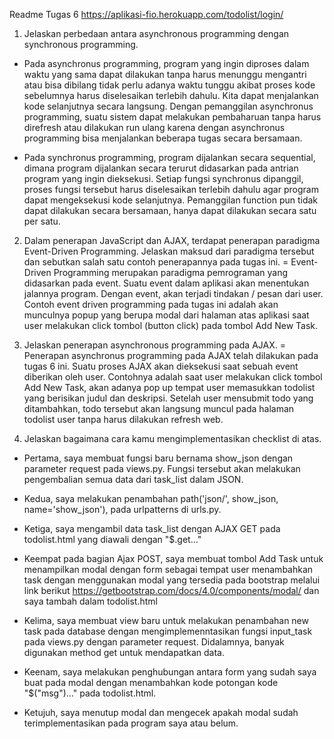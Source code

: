 Readme Tugas 6
https://aplikasi-fio.herokuapp.com/todolist/login/ 

1. Jelaskan perbedaan antara asynchronous programming dengan synchronous programming.
- Pada asynchronus programming, program yang ingin diproses dalam waktu yang sama dapat dilakukan tanpa harus menunggu mengantri atau bisa dibilang tidak perlu adanya waktu tunggu akibat proses kode sebelumnya harus diselesaikan terlebih dahulu. Kita dapat menjalankan kode selanjutnya secara langsung. Dengan pemanggilan asynchronus programming, suatu sistem dapat melakukan pembaharuan tanpa harus direfresh atau dilakukan run ulang karena dengan asynchronus programming bisa menjalankan beberapa tugas secara bersamaan. 

- Pada synchronus programming, program dijalankan secara sequential, dimana program dijalankan secara terurut didasarkan pada antrian program yang ingin dieksekusi. Setiap fungsi synchronus dipanggil, proses fungsi tersebut  harus diselesaikan terlebih dahulu agar program dapat mengeksekusi kode selanjutnya. Pemanggilan function pun tidak dapat dilakukan secara bersamaan, hanya dapat dilakukan secara satu per satu.

2. Dalam penerapan JavaScript dan AJAX, terdapat penerapan paradigma Event-Driven Programming. Jelaskan maksud dari paradigma tersebut dan sebutkan salah satu contoh penerapannya pada tugas ini.
= Event-Driven Programming merupakan paradigma pemrograman yang didasarkan pada event. Suatu event dalam aplikasi akan menentukan jalannya program. Dengan event, akan terjadi tindakan / pesan dari user. Contoh event driven programming pada tugas ini adalah akan munculnya popup yang berupa modal dari halaman atas aplikasi saat user melakukan click tombol (button click) pada tombol Add New Task.

3.  Jelaskan penerapan asynchronous programming pada AJAX.
= Penerapan asynchronus programming pada AJAX telah dilakukan pada tugas 6 ini. Suatu proses AJAX akan dieksekusi saat sebuah event diberikan oleh user. Contohnya adalah saat user melakukan click tombol Add New Task, akan adanya pop up tempat user memasukkan todolist yang berisikan judul dan deskripsi. Setelah user mensubmit todo yang ditambahkan, todo tersebut akan langsung muncul pada halaman todolist user tanpa harus dilakukan refresh web.  

4. Jelaskan bagaimana cara kamu mengimplementasikan checklist di atas.
- Pertama, saya membuat fungsi baru bernama show_json dengan parameter request pada views.py. Fungsi tersebut akan melakukan pengembalian semua data dari task_list dalam JSON.

- Kedua, saya melakukan penambahan path('json/', show_json, name='show_json'), pada urlpatterns di urls.py. 

- Ketiga, saya mengambil data task_list dengan AJAX GET pada todolist.html yang diawali dengan "$.get..."

- Keempat pada bagian Ajax POST, saya membuat tombol Add Task untuk menampilkan modal dengan form sebagai tempat user menambahkan task dengan menggunakan modal yang tersedia pada bootstrap melalui link berikut https://getbootstrap.com/docs/4.0/components/modal/ dan saya tambah dalam todolist.html

- Kelima, saya membuat view baru untuk melakukan penambahan new task pada database dengan mengimplemenntasikan fungsi input_task pada views.py dengan parameter request. Didalamnya, banyak digunakan method get untuk mendapatkan data.

- Keenam, saya melakukan penghubungan antara form yang sudah saya buat pada modal dengan menambahkan kode potongan kode "$("msg")..." pada todolist.html.

- Ketujuh, saya menutup modal dan mengecek apakah modal sudah terimplementasikan pada program saya atau belum.